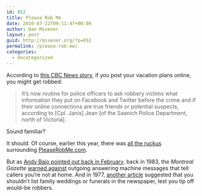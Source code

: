 ```yaml
---
id: 652
title: Please Rob Me
date: 2010-07-22T09:11:47+00:00
author: Dan Misener
layout: post
guid: http://misener.org/?p=652
permalink: /please-rob-me/
categories:
  - Uncategorized
---
```

According to [this CBC News story](http://www.cbc.ca/technology/story/2010/07/21/bc-facebook-twitter-online-thieves.html?ref=rss), if you post your vacation plans online, you might get robbed:

> It&#8217;s now routine for police officers to ask robbery victims what information they put on Facebook and Twitter before the crime and if their online connections are true friends or potential suspects, according to [Cpl. Janis] Jean [of the Saanich Police Department, north of Victoria].

Sound familiar?

It should. Of course, earlier this year, there was [all the ruckus](http://www.cbc.ca/spark/2010/02/full-interview-boy-van-amstel-from-pleaserobme-com/) surrounding [PleaseRobMe.com](http://pleaserobme.com/).

But as [Andy Baio pointed out back in February](http://waxy.org/2010/02/regarding_foursquare_and_please_rob_me/), back in 1983, the _Montreal Gazette_ [warned against](http://news.google.com/newspapers?id=-E01AAAAIBAJ&sjid=ebkFAAAAIBAJ&pg=4536%2C715349) outgoing answering machine messages that tell callers you&#8217;re not at home. And in 1977, [another article](http://news.google.com/newspapers?id=v_kmAAAAIBAJ&sjid=IQMGAAAAIBAJ&pg=1250%2C19048) suggested that you shouldn&#8217;t list family weddings or funerals in the newspaper, lest you tip off would-be robbers.